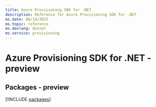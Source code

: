 ```yaml
---
title: Azure Provisioning SDK for .NET
description: Reference for Azure Provisioning SDK for .NET
ms.date: 06/19/2025
ms.topic: reference
ms.devlang: dotnet
ms.service: provisioning
---
```

# Azure Provisioning SDK for .NET - preview
## Packages - preview
[!INCLUDE [packages](provisioning-index.md)]
